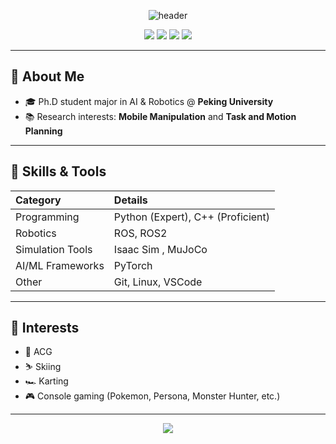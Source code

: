 <!-- Profile Header -->
<p align="center">
  <img src="https://capsule-render.vercel.app/api?type=waving&color=gradient&height=180&section=header&text=Welcome%20to%20fi6's%20GitHub!&fontSize=40&animation=fadeIn" alt="header"/>
</p>

<p align="center">
  <img src="https://img.shields.io/badge/AI%20%26%20Robotics-Peking%20University-blue?style=for-the-badge" />
  <img src="https://img.shields.io/badge/Python-Expert-green?style=for-the-badge" />
  <img src="https://img.shields.io/badge/C++-Proficient-blue?style=for-the-badge" />
  <img src="https://img.shields.io/badge/Isaac%20Sim-blue?style=for-the-badge" />
</p>

---

## 👋 About Me

- 🎓 Ph.D student major in AI & Robotics @ **Peking University**
- 📚 Research interests: **Mobile Manipulation** and **Task and Motion Planning**

---

## 🚀 Skills & Tools

| Category         | Details                                   |
| :---             | :---                                      |
| Programming      | Python (Expert), C++ (Proficient)         |
| Robotics         | ROS, ROS2                                 |
| Simulation Tools | Isaac Sim , MuJoCo                        |
| AI/ML Frameworks | PyTorch                                   |
| Other            | Git, Linux, VSCode                        |

---

## 🌱 Interests

- 🌸 ACG    
- ⛷️ Skiing  
- 🏎️ Karting  
- 🎮 Console gaming (Pokemon, Persona, Monster Hunter, etc.)  

---

<p align="center">
  <img src="https://capsule-render.vercel.app/api?type=waving&color=gradient&height=120&section=footer"/>
</p>
